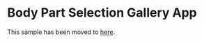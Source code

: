 # Body Part Selection Gallery App

This sample has been moved to [here](https://github.com/pnp/powerplatform-samples/tree/main/samples/bodypart-gallery).
